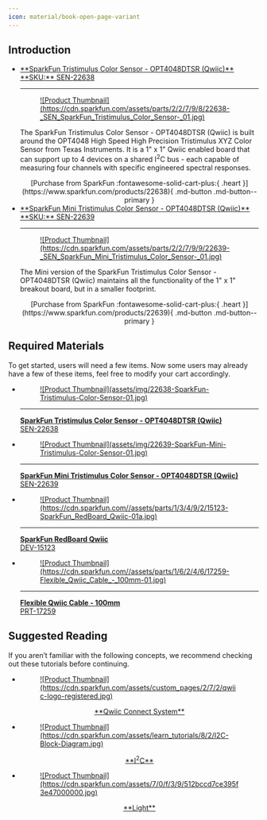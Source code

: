 ```yaml
---
icon: material/book-open-page-variant
---
```


## Introduction

<!-- Double Product Card -->


<section class="grid cards col-2"markdown>

-	<a href="https://www.sparkfun.com/products/22638">
	**SparkFun Tristimulus Color Sensor - OPT4048DTSR (Qwiic)**<br>
	**SKU:** SEN-22638

	---

	<figure markdown>
	![Product Thumbnail](https://cdn.sparkfun.com/assets/parts/2/2/7/9/8/22638-_SEN_SparkFun_Tristimulus_Color_Sensor-_01.jpg)
	</figure>
	</a>

    The SparkFun Tristimulus Color Sensor - OPT4048DTSR (Qwiic) is built around the OPT4048 High Speed High Precision Tristimulus XYZ Color Sensor from Texas Instruments. It is a 1" x 1" Qwiic enabled board that can support up to 4 devices on a shared I<sup>2</sup>C bus - each capable of measuring four channels with specific engineered spectral responses.

	<center>
    [Purchase from SparkFun :fontawesome-solid-cart-plus:{ .heart }](https://www.sparkfun.com/products/22638){ .md-button .md-button--primary }
    </center>

-	<a href="https://www.sparkfun.com/products/22639">
	**SparkFun Mini Tristimulus Color Sensor - OPT4048DTSR (Qwiic)**<br>
	**SKU:** SEN-22639

	---

	<figure markdown>
	![Product Thumbnail](https://cdn.sparkfun.com/assets/parts/2/2/7/9/9/22639-_SEN_SparkFun_Mini_Tristimulus_Color_Sensor-_01.jpg)
	</figure></a>

    The Mini version of the SparkFun Tristimulus Color Sensor - OPT4048DTSR (Qwiic) maintains all the functionality of the 1" x 1" breakout board, but in a smaller footprint. 

	<center>
	[Purchase from SparkFun :fontawesome-solid-cart-plus:{ .heart }](https://www.sparkfun.com/products/22639){ .md-button .md-button--primary }
	</center>

</section>


## Required Materials
To get started, users will need a few items. Now some users may already have a few of these items, feel free to modify your cart accordingly.

<div class="grid cards hide col-4" markdown>

-   <a href="https://www.sparkfun.com/products/22638">
    <figure markdown>
    ![Product Thumbnail](assets/img/22638-SparkFun-Tristimulus-Color-Sensor-01.jpg)
    </figure>

    ---

    **SparkFun Tristimulus Color Sensor - OPT4048DTSR (Qwiic)**<br>
    SEN-22638</a>

-   <a href="https://www.sparkfun.com/products/22639">
    <figure markdown>
    ![Product Thumbnail](assets/img/22639-SparkFun-Mini-Tristimulus-Color-Sensor-01.jpg)
    </figure>

    ---

    **SparkFun Mini Tristimulus Color Sensor - OPT4048DTSR (Qwiic)**<br>
    SEN-22639</a>

-   <a href="https://www.sparkfun.com/products/15123">
    <figure markdown>
    ![Product Thumbnail](https://cdn.sparkfun.com//assets/parts/1/3/4/9/2/15123-SparkFun_RedBoard_Qwiic-01a.jpg)
    </figure>

    ---

    **SparkFun RedBoard Qwiic**<br>
    DEV-15123</a>

-   <a href="https://www.sparkfun.com/products/17259">
    <figure markdown>
    ![Product Thumbnail](https://cdn.sparkfun.com//assets/parts/1/6/2/4/6/17259-Flexible_Qwiic_Cable_-_100mm-01.jpg)
    </figure>

    ---

    **Flexible Qwiic Cable - 100mm**<br>
    PRT-17259</a>

</div>


## Suggested Reading

If you aren’t familiar with the following concepts, we recommend checking out these tutorials before continuing.

<div class="grid cards hide col-4" markdown>


-   <a href="https://www.sparkfun.com/qwiic">
    <figure markdown>
    ![Product Thumbnail](https://cdn.sparkfun.com/assets/custom_pages/2/7/2/qwiic-logo-registered.jpg)
    </figure>
    <center>**Qwiic Connect System**</center></a>

-   <a href="https://www.sparkfun.com/I2C">
    <figure markdown>
    ![Product Thumbnail](https://cdn.sparkfun.com/assets/learn_tutorials/8/2/I2C-Block-Diagram.jpg)
    </figure>
    <center>**I<sup>2</sup>C**</center></a>

-   <a href="https://learn.sparkfun.com/tutorials/light">
    <figure markdown>
    ![Product Thumbnail](https://cdn.sparkfun.com/assets/7/0/f/3/9/512bccd7ce395f3e47000000.jpg)
    </figure>
    <center>**Light**</center></a>



</div>



